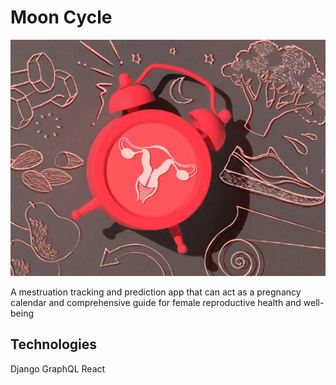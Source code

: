# Moon Cycle
![logo1-removebg-preview](https://github.com/MissTipo/moon_cycle/blob/main/client/images/2568-cycle_alarm_food_exercise_women_lifestyle-732x549-Thumbnail-732x549.webp)

A mestruation tracking and prediction app that can act as a pregnancy calendar and comprehensive
guide for female reproductive health and well-being

## Technologies
Django
GraphQL
React
